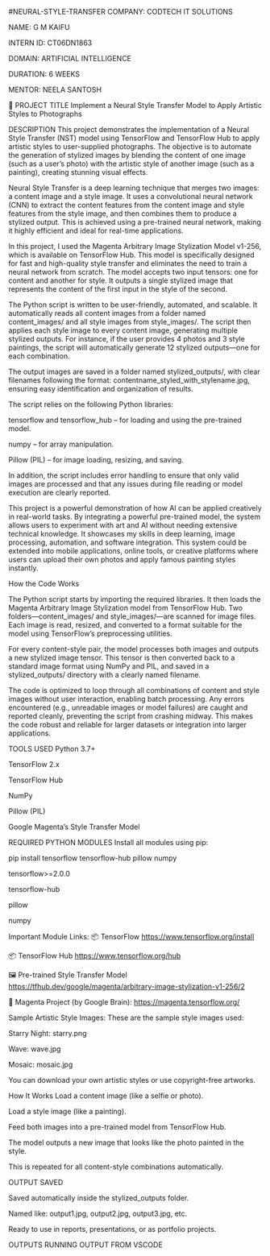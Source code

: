#NEURAL-STYLE-TRANSFER
 COMPANY: CODTECH IT SOLUTIONS

NAME: G M KAIFU

INTERN ID: CT06DN1863

DOMAIN: ARTIFICIAL INTELLIGENCE

DURATION: 6 WEEKS

MENTOR: NEELA SANTOSH

📌 PROJECT TITLE
Implement a Neural Style Transfer Model to Apply Artistic Styles to Photographs

DESCRIPTION
This project demonstrates the implementation of a Neural Style Transfer (NST) model using TensorFlow and TensorFlow Hub to apply artistic styles to user-supplied photographs. The objective is to automate the generation of stylized images by blending the content of one image (such as a user’s photo) with the artistic style of another image (such as a painting), creating stunning visual effects.

Neural Style Transfer is a deep learning technique that merges two images: a content image and a style image. It uses a convolutional neural network (CNN) to extract the content features from the content image and style features from the style image, and then combines them to produce a stylized output. This is achieved using a pre-trained neural network, making it highly efficient and ideal for real-time applications.

In this project, I used the Magenta Arbitrary Image Stylization Model v1-256, which is available on TensorFlow Hub. This model is specifically designed for fast and high-quality style transfer and eliminates the need to train a neural network from scratch. The model accepts two input tensors: one for content and another for style. It outputs a single stylized image that represents the content of the first input in the style of the second.

The Python script is written to be user-friendly, automated, and scalable. It automatically reads all content images from a folder named content_images/ and all style images from style_images/. The script then applies each style image to every content image, generating multiple stylized outputs. For instance, if the user provides 4 photos and 3 style paintings, the script will automatically generate 12 stylized outputs—one for each combination.

The output images are saved in a folder named stylized_outputs/, with clear filenames following the format: contentname_styled_with_stylename.jpg, ensuring easy identification and organization of results.

The script relies on the following Python libraries:

tensorflow and tensorflow_hub – for loading and using the pre-trained model.

numpy – for array manipulation.

Pillow (PIL) – for image loading, resizing, and saving.

In addition, the script includes error handling to ensure that only valid images are processed and that any issues during file reading or model execution are clearly reported.

This project is a powerful demonstration of how AI can be applied creatively in real-world tasks. By integrating a powerful pre-trained model, the system allows users to experiment with art and AI without needing extensive technical knowledge. It showcases my skills in deep learning, image processing, automation, and software integration. This system could be extended into mobile applications, online tools, or creative platforms where users can upload their own photos and apply famous painting styles instantly.

How the Code Works

The Python script starts by importing the required libraries. It then loads the Magenta Arbitrary Image Stylization model from TensorFlow Hub. Two folders—content_images/ and style_images/—are scanned for image files. Each image is read, resized, and converted to a format suitable for the model using TensorFlow’s preprocessing utilities.

For every content-style pair, the model processes both images and outputs a new stylized image tensor. This tensor is then converted back to a standard image format using NumPy and PIL, and saved in a stylized_outputs/ directory with a clearly named filename.

The code is optimized to loop through all combinations of content and style images without user interaction, enabling batch processing. Any errors encountered (e.g., unreadable images or model failures) are caught and reported cleanly, preventing the script from crashing midway. This makes the code robust and reliable for larger datasets or integration into larger applications.

TOOLS USED
Python 3.7+

TensorFlow 2.x

TensorFlow Hub

NumPy

Pillow (PIL)

Google Magenta’s Style Transfer Model

REQUIRED PYTHON MODULES
Install all modules using pip:

pip install tensorflow tensorflow-hub pillow numpy

tensorflow>=2.0.0

tensorflow-hub

pillow

numpy

Important Module Links:
📦 TensorFlow https://www.tensorflow.org/install

📦 TensorFlow Hub https://www.tensorflow.org/hub

🖼️ Pre-trained Style Transfer Model https://tfhub.dev/google/magenta/arbitrary-image-stylization-v1-256/2

🧠 Magenta Project (by Google Brain): https://magenta.tensorflow.org/

Sample Artistic Style Images:
These are the sample style images used:

Starry Night: starry.png

Wave: wave.jpg

Mosaic: mosaic.jpg

You can download your own artistic styles or use copyright-free artworks.

How It Works
Load a content image (like a selfie or photo).

Load a style image (like a painting).

Feed both images into a pre-trained model from TensorFlow Hub.

The model outputs a new image that looks like the photo painted in the style.

This is repeated for all content-style combinations automatically.

OUTPUT SAVED

Saved automatically inside the stylized_outputs folder.

Named like: output1.jpg, output2.jpg, output3.jpg, etc.

Ready to use in reports, presentations, or as portfolio projects.

OUTPUTS
RUNNING OUTPUT FROM VSCODE
